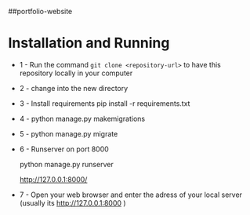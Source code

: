  ##portfolio-website
 
 
# Installation and Running

* 1 - Run the command `git clone <repository-url>` to have this repository locally in your computer
* 2 - change into the new directory

* 3 - Install requirements
  pip install -r requirements.txt
 
* 4 - python manage.py makemigrations
 
* 5 - python manage.py migrate

* 6 - Runserver on port 8000

    python manage.py runserver
    
    http://127.0.0.1:8000/

    
* 7 - Open your web browser and enter the adress of your local server (usually its http://127.0.0.1:8000 )

 
